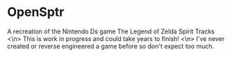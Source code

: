 # OpenSptr
A recreation of the Nintendo Ds game The Legend of Zelda Spirit Tracks <\n>
This is work in progress and could take years to finish! <\n>
I've never created or reverse engineered a game before so don't expect too much.
